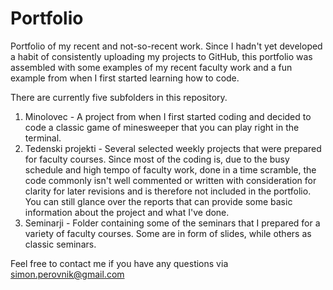 # Portfolio
Portfolio of my recent and not-so-recent work.
Since I hadn't yet developed a habit of consistently uploading my projects to GitHub, this portfolio was assembled with some examples of my recent faculty work and a fun example from when I first started learning how to code. 

There are currently five subfolders in this repository.
1) Minolovec - A project from when I first started coding and decided to code a classic game of minesweeper that you can play right in the terminal.
2) Tedenski projekti - Several selected weekly projects that were prepared for faculty courses. Since most of the coding is, due to the busy schedule and high tempo of faculty work, done in a time scramble, the code commonly isn't well commented or written with consideration for clarity for later revisions and is therefore not included in the portfolio. You can still glance over the reports that can provide some basic information about the project and what I've done. 
4) Seminarji - Folder containing some of the seminars that I prepared for a variety of faculty courses. Some are in form of slides, while others as classic seminars.

Feel free to contact me if you have any questions via simon.perovnik@gmail.com
